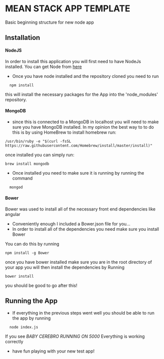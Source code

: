 # MEAN STACK APP TEMPLATE
Basic beginning structure for new node app

## Installation

#### NodeJS
In order to install this application you will first need to have NodeJs installed.  You can get Node from [here](http://nodejs.org)

- Once you have node installed and the repository cloned you need to run

```
  npm install
```

  this will install the necessary packages for the App into the 'node_modules' repository.


#### MongoDB

- since this is connected to a MongoDB in localhost you will need to make sure you have MongoDB installed.
In my opinion the best way to to do this is by using HomeBrew to install homebrew run:
```
/usr/bin/ruby -e "$(curl -fsSL https://raw.githubusercontent.com/Homebrew/install/master/install)"
```

once installed you can simply run:

```
brew install mongodb
```

- Once installed you need to make sure it is running by running the command

```
  mongod
```

#### Bower

Bower was used to install all of the necessary front end dependencies like angular
- Conveniently enough I included a Bower.json file for you...
- In order to install all of the dependencies you need make sure you install Bower

You can do this by running
```
npm install -g Bower
```
once you have bower installed make sure you are in the root directory of your app
you will then install the dependencies by Running

```
bower install
```

you should be good to go after this!
## Running the App

- If everything in the previous steps went well you should be able to run the app by running

```
  node index.js
```

If you see *BABY CEREBRO RUNNING ON 5000* Everything is working correctly
 - have fun playing with your new test app!
